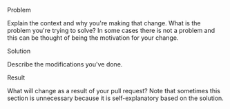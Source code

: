 Problem

Explain the context and why you're making that change.  What is the
problem you're trying to solve? In some cases there is not a problem
and this can be thought of being the motivation for your change.

Solution

Describe the modifications you've done.

Result

What will change as a result of your pull request? Note that sometimes
this section is unnecessary because it is self-explanatory based on
the solution.